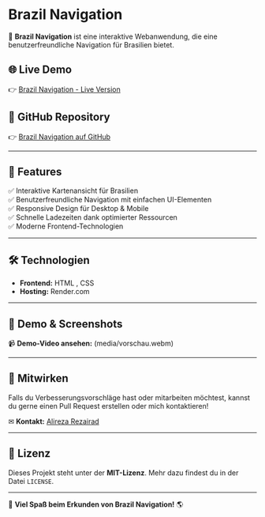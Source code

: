 # Brazil Navigation

🚀 **Brazil Navigation** ist eine interaktive Webanwendung, die eine benutzerfreundliche Navigation für Brasilien bietet. 

## 🌐 Live Demo
👉 [Brazil Navigation - Live Version](https://brazil-navigation.onrender.com)

## 📂 GitHub Repository
👉 [Brazil Navigation auf GitHub](https://github.com/Alirezarezairad/Brazil-Navigation.git)

---

## 📌 Features
✅ Interaktive Kartenansicht für Brasilien  
✅ Benutzerfreundliche Navigation mit einfachen UI-Elementen  
✅ Responsive Design für Desktop & Mobile  
✅ Schnelle Ladezeiten dank optimierter Ressourcen  
✅ Moderne Frontend-Technologien  

---

## 🛠️ Technologien
- **Frontend:** HTML , CSS
- **Hosting:** Render.com

---

## 🎥 Demo & Screenshots

📹 **Demo-Video ansehen:** (media/vorschau.webm)

---

## 🤝 Mitwirken
Falls du Verbesserungsvorschläge hast oder mitarbeiten möchtest, kannst du gerne einen Pull Request erstellen oder mich kontaktieren!

✉ **Kontakt:** [Alireza Rezairad](mailto:Alirezarezairad5@gmail.com)

---

## 📝 Lizenz
Dieses Projekt steht unter der **MIT-Lizenz**. Mehr dazu findest du in der Datei `LICENSE`.

---

🚀 **Viel Spaß beim Erkunden von Brazil Navigation!** 🌎
